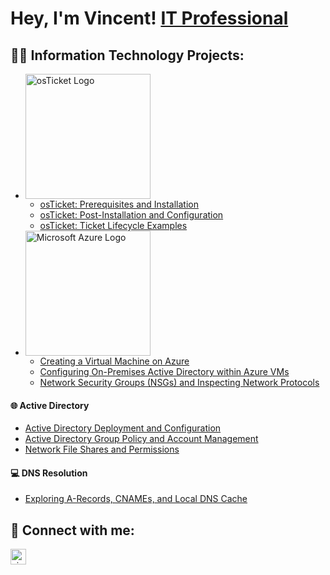 # Hey, I'm Vincent! [IT Professional](https://www.linkedin.com/in/vincentchachere)

## 👨‍💻 Information Technology Projects:

- <img width="200" alt="osTicket Logo" src="https://github.com/vincentchachere/vincentchachere/assets/161680745/371c3628-b179-40fb-95cc-f9b3fe58746b"/>

  - [osTicket: Prerequisites and Installation](https://github.com/vincentchachere/osticket-prereqs)
  - [osTicket: Post-Installation and Configuration](https://github.com/vincentchachere/post-install-config)
  - [osTicket: Ticket Lifecycle Examples](https://github.com/vincentchachere/ticket-lifestyle)

- <img width="200" alt="Microsoft Azure Logo" src="https://github.com/vincentchachere/vincentchachere/assets/161680745/3fff2a49-5fc2-4c2d-8ddb-ebfb18034c31"/>

  - [Creating a Virtual Machine on Azure](https://github.com/vincentchachere/virtual-machine)
  - [Configuring On-Premises Active Directory within Azure VMs](https://github.com/vincentchachere/azure-on-prem-ad)
  - [Network Security Groups (NSGs) and Inspecting Network Protocols](https://github.com/vincentchachere/azure-network-protocols)
 
#### 🌐 Active Directory

  - [Active Directory Deployment and Configuration](https://github.com/vincentchachere/Active-Directory-Infrastructure-Deployment-and-Configuration)
  - [Active Directory Group Policy and Account Management](https://github.com/vincentchachere/Group-Policy-and-Managing-Accounts/blob/main/README.md)
  - [Network File Shares and Permissions](https://github.com/vincentchachere/Network-File-Shares-and-Permissions)

#### 💻 DNS Resolution

  - [Exploring A-Records, CNAMEs, and Local DNS Cache](https://github.com/vincentchachere/DNS-Fundamentals/blob/main/README.md)

## 🤳 Connect with me:

[<img width="25" alt="vincentchachere | LinkedIn" width="22px" src="https://cdn.jsdelivr.net/npm/simple-icons@v3/icons/linkedin.svg" />][linkedin]

[linkedin]: https://linkedin.com/in/vincentchachere
